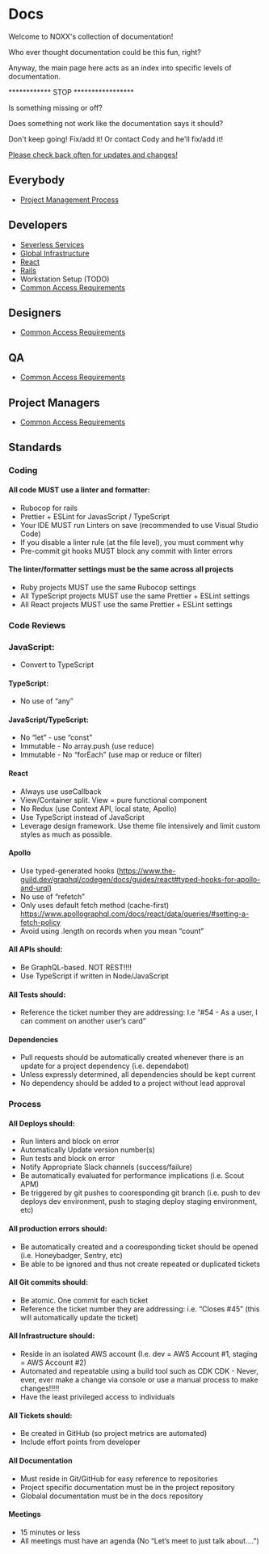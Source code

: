 # Docs

Welcome to NOXX's collection of documentation!

Who ever thought documentation could be this fun, right?

Anyway, the main page here acts as an index into specific levels of documentation.

************ STOP *****************

Is something missing or off?

Does something not work like the documentation says it should?

Don't keep going! Fix/add it! Or contact Cody and he'll fix/add it!

[Please check back often for updates and changes!](https://github.com/NoXX-Technologies/docs/commits/main)

## Everybody
- [Project Management Process](process/README.md)
## Developers
- [Severless Services](developers/services/README.md)
- [Global Infrastructure](https://github.com/NoXX-Technologies/infrastructure)
- [React](https://github.com/NoXX-Technologies/react-frontend)
- [Rails](https://github.com/NoXX-Technologies/rails)
- Workstation Setup (TODO)
- [Common Access Requirements](onboarding/README.md)

## Designers

- [Common Access Requirements](onboarding/README.md)

## QA

- [Common Access Requirements](onboarding/README.md)

## Project Managers

- [Common Access Requirements](process/README.md)

## Standards

### Coding

#### All code MUST use a linter and formatter:
- Rubocop for rails
- Prettier + ESLint for JavasScript / TypeScript
- Your IDE MUST run Linters on save (recommended to use Visual Studio Code)
- If you disable a linter rule (at the file level), you must comment why
- Pre-commit git hooks MUST block any commit with linter errors

#### The linter/formatter settings must be the same across all projects
- Ruby projects MUST use the same Rubocop settings
- All TypeScript projects MUST use the same Prettier + ESLint settings
- All React  projects MUST use the same Prettier + ESLint settings

### Code Reviews

### JavaScript:
- Convert to TypeScript

#### TypeScript:
- No use of “any”

#### JavaScript/TypeScript:
- No “let” - use “const”
- Immutable - No array.push (use reduce)
- Immutable - No “forEach” (use map or reduce or filter)

#### React
- Always use useCallback
- View/Container split. View = pure functional component
- No Redux (use Context API, local state, Apollo)
- Use TypeScript instead of JavaScript
- Leverage design framework. Use theme file intensively and limit custom styles as much as possible.

#### Apollo
- Use typed-generated hooks (https://www.the-guild.dev/graphql/codegen/docs/guides/react#typed-hooks-for-apollo-and-urql)
- No use of “refetch”
- Only uses default fetch method (cache-first) https://www.apollographql.com/docs/react/data/queries/#setting-a-fetch-policy
- Avoid using .length on records when you mean “count”

#### All APIs should:
- Be GraphQL-based. NOT REST!!!!
- Use TypeScript if written in Node/JavaScript

#### All Tests should:
- Reference the ticket number they are addressing: I.e “#54 - As a user, I can comment on another user’s card”

#### Dependencies
- Pull requests should be automatically created whenever there is an update for a project dependency (i.e. dependabot)
- Unless expressly determined, all dependencies should be kept current
- No dependency should be added to a project without lead approval

### Process

#### All Deploys should:
- Run linters and block on error
- Automatically Update version number(s)
- Run tests and block on error
- Notify Appropriate Slack channels (success/failure)
- Be automatically evaluated for performance implications (i.e. Scout APM)
- Be triggered by git pushes to cooresponding git branch (i.e. push to dev deploys dev environment, push to staging deploy staging environment, etc)

#### All production errors should:
- Be automatically created and a cooresponding ticket should be opened (i.e. Honeybadger, Sentry, etc)
- Be able to be ignored and thus not create repeated or duplicated tickets

#### All Git commits should:
- Be atomic. One commit for each ticket
- Reference the ticket number they are addressing: i.e. “Closes #45” (this will automatically update the ticket)

#### All Infrastructure should:
- Reside in an isolated AWS account (I.e. dev = AWS Account #1, staging = AWS Account #2)
- Automated and repeatable using a build tool such as CDK CDK - Never, ever, ever make a change via console or use a manual process to make changes!!!!!
- Have the least privileged access to individuals

#### All Tickets should:
- Be created in GitHub (so project metrics are automated)
- Include effort points from developer

#### All Documentation
- Must reside in Git/GitHub for easy reference to repositories
- Project specific documentation must be in the project repository
- Globalal documentation must be in the docs repository

#### Meetings
- 15 minutes or less
- All meetings must have an agenda (No “Let’s meet to just talk about….”)


